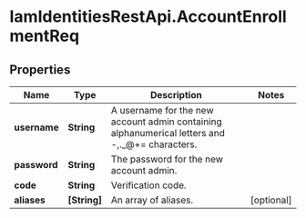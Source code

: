 # IamIdentitiesRestApi.AccountEnrollmentReq

## Properties
Name | Type | Description | Notes
------------ | ------------- | ------------- | -------------
**username** | **String** | A username for the new account admin containing alphanumerical letters and -,._@+&#x3D; characters. | 
**password** | **String** | The password for the new account admin. | 
**code** | **String** | Verification code. | 
**aliases** | **[String]** | An array of aliases. | [optional] 


